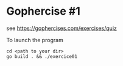 # Gophercise #1

see https://gophercises.com/exercises/quiz

To launch the program

```
cd <path to your dir>
go build . && ./exercice01
```